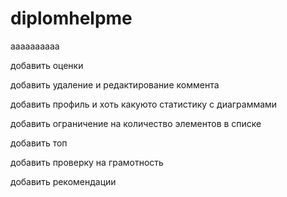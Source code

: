 # diplomhelpme
aaaaaaaaaa


добавить оценки

добавить удаление и редактирование коммента

добавить профиль и хоть какуюто статистику с диаграммами

добавить ограничение на количество элементов в списке

добавить топ

добавить проверку на грамотность

добавить рекомендации

